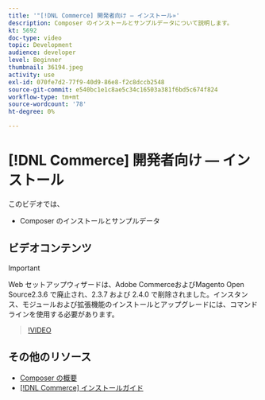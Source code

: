 ```yaml
---
title: '"[!DNL Commerce] 開発者向け — インストール»'
description: Composer のインストールとサンプルデータについて説明します。
kt: 5692
doc-type: video
topic: Development
audience: developer
level: Beginner
thumbnail: 36194.jpeg
activity: use
exl-id: 070fe7d2-77f9-40d9-86e8-f2c8dccb2548
source-git-commit: e540bc1e1c8ae5c34c16503a381f6bd5c674f824
workflow-type: tm+mt
source-wordcount: '78'
ht-degree: 0%

---
```


# [!DNL Commerce] 開発者向け — インストール

このビデオでは、

- Composer のインストールとサンプルデータ

## ビデオコンテンツ

>[!IMPORTANT]
>
>Web セットアップウィザードは、Adobe CommerceおよびMagento Open Source2.3.6 で廃止され、2.3.7 および 2.4.0 で削除されました。インスタンス、モジュールおよび拡張機能のインストールとアップグレードには、コマンドラインを使用する必要があります。

>[!VIDEO](https://video.tv.adobe.com/v/36194?quality=12&learn=on)

## その他のリソース

- [Composer の概要](https://devdocs.magento.com/guides/v2.4/extension-dev-guide/intro/intro-composer.html)
- [[!DNL Commerce] インストールガイド](https://devdocs.magento.com/guides/v2.4/install-gde/install-flow-diagram.html)
